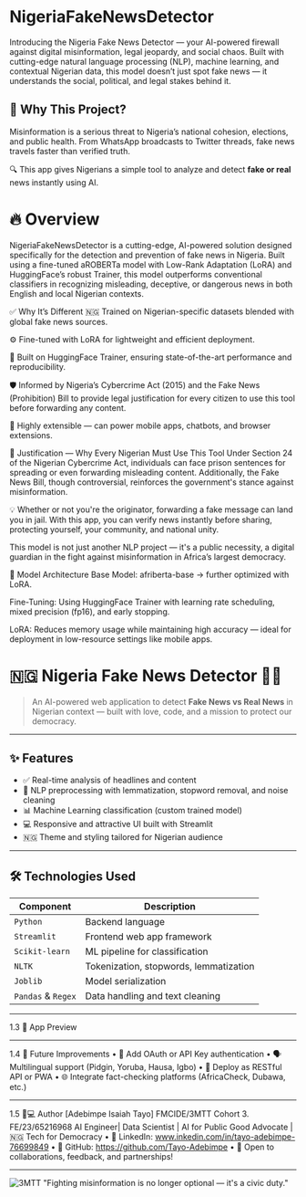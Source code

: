 # NigeriaFakeNewsDetector
Introducing the Nigeria Fake News Detector — your AI-powered firewall against digital misinformation, legal jeopardy, and social chaos. Built with cutting-edge natural language processing (NLP), machine learning, and contextual Nigerian data, this model doesn’t just spot fake news — it understands the social, political, and legal stakes behind it. 

## 🚨 Why This Project?

Misinformation is a serious threat to Nigeria’s national cohesion, elections, and public health. From WhatsApp broadcasts to Twitter threads, fake news travels faster than verified truth.

🔍 This app gives Nigerians a simple tool to analyze and detect **fake or real** news instantly using AI.

# 🔥 Overview
NigeriaFakeNewsDetector is a cutting-edge, AI-powered solution designed specifically for the detection and prevention of fake news in Nigeria. Built using a fine-tuned aROBERTa model with Low-Rank Adaptation (LoRA) and HuggingFace’s robust Trainer, this model outperforms conventional classifiers in recognizing misleading, deceptive, or dangerous news in both English and local Nigerian contexts.

✅ Why It’s Different
🇳🇬 Trained on Nigerian-specific datasets blended with global fake news sources.

⚙️ Fine-tuned with LoRA for lightweight and efficient deployment.

🤖 Built on HuggingFace Trainer, ensuring state-of-the-art performance and reproducibility.

🛡️ Informed by Nigeria’s Cybercrime Act (2015) and the Fake News (Prohibition) Bill to provide legal justification for every citizen to use this tool before forwarding any content.

📱 Highly extensible — can power mobile apps, chatbots, and browser extensions.

📌 Justification — Why Every Nigerian Must Use This Tool
Under Section 24 of the Nigerian Cybercrime Act, individuals can face prison sentences for spreading or even forwarding misleading content. Additionally, the Fake News Bill, though controversial, reinforces the government's stance against misinformation.

💡 Whether or not you're the originator, forwarding a fake message can land you in jail.
With this app, you can verify news instantly before sharing, protecting yourself, your community, and national unity.

This model is not just another NLP project — it's a public necessity, a digital guardian in the fight against misinformation in Africa’s largest democracy.

🧠 Model Architecture
Base Model: afriberta-base → further optimized with LoRA.

Fine-Tuning: Using HuggingFace Trainer with learning rate scheduling, mixed precision (fp16), and early stopping.

LoRA: Reduces memory usage while maintaining high accuracy — ideal for deployment in low-resource settings like mobile apps.

# 🇳🇬 Nigeria Fake News Detector 🧠📢

> An AI-powered web application to detect **Fake News vs Real News** in Nigerian context — built with love, code, and a mission to protect our democracy.

---

## ✨ Features

- ✅ Real-time analysis of headlines and content
- 🧠 NLP preprocessing with lemmatization, stopword removal, and noise cleaning
- 📊 Machine Learning classification (custom trained model)
- 💻 Responsive and attractive UI built with Streamlit
- 🇳🇬 Theme and styling tailored for Nigerian audience

---

## 🛠️ Technologies Used

| Component            | Description                                      |
|----------------------|--------------------------------------------------|
| `Python`             | Backend language                                 |
| `Streamlit`          | Frontend web app framework                       |
| `Scikit-learn`       | ML pipeline for classification                   |
| `NLTK`               | Tokenization, stopwords, lemmatization           |
| `Joblib`             | Model serialization                              |
| `Pandas` & `Regex`   | Data handling and text cleaning                  |

________________________________________
1.3	📸 App Preview
________________________________________
1.4	🧠 Future Improvements
•	🔐 Add OAuth or API Key authentication
•	🗣️ Multilingual support (Pidgin, Yoruba, Hausa, Igbo)
•	🤖 Deploy as RESTful API or PWA
•	🌐 Integrate fact-checking platforms (AfricaCheck, Dubawa, etc.)
________________________________________
1.5	👨💻 Author
[Adebimpe Isaiah Tayo]
FMCIDE/3MTT Cohort 3.
FE/23/65216968
AI Engineer| Data Scientist | AI for Public Good Advocate | 🇳🇬 Tech for Democracy
•	🔗 LinkedIn: www.inkedin.com/in/tayo-adebimpe-76699849
•	🐙 GitHub:  https://github.com/Tayo-Adebimpe 
•	📩 Open to collaborations, feedback, and partnerships!
________________________________________
![3MTT](https://github.com/user-attachments/assets/7e89730f-2f0d-4f85-b631-75d74b014412)
"Fighting misinformation is no longer optional — it's a civic duty."
